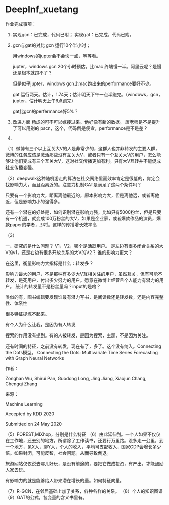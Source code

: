 # DeepInf_xuetang

作业完成事项：
1. 实现gcn：已完成，代码已附；
   实现gat：已完成，代码已附。
2. gcn与gat的对比
   gcn 运行10个半小时；
   
   用windows的jupter会不会快一点，等等看。
   
   jupter，windows gcn 20个小时预估。比mac 终端慢一半。阿里云呢？是慢还是根本就跑不了？
   
   但是似乎jupter，windows gcn比mac跑出来的performance要好不少。
   
   
   
   gat 运行两天。估计，1.74天；估计明天下午一点半跑完。（windows，gcn，jupter，估计明天上午6点跑完）
   
   gat比gcn的perfermance好5%？

3. 改进方面
   杨成的可不可以嫁接过来。他好像有新的数据。
   唐老师是不是提升了可以用别的
   pscn，这个，代码倒是便宜，performance是不是差？

4. 
（1）微博有三个以上互关大V的人是非常少的，这群人也并非转发的主要人群，微博的任务应该是激活那些没有互关大V，或者只有一个互关大V的用户，怎么能够让他们变成有三个互关大V，这对社交传播更加有利。只有大V互转并不能促成社交传播变强。

（2）deepwalk这种随机游走的算法在社交网络里面效率肯定是很低的，肯定会找影响力大，而且距离近的。注意力机制GAT是满足了这两个条件吗？

只要有一个影响力大，距离离他最近的，原本影响力大，但是离他远，或者离他近，但是影响力小的强得多。

还有一个潜在的好处是，如何识别潜在影响力强，比如只有5000粉丝，但是只要有一个机遇，就变成100万粉丝的大V，如果是企业家，或者爆款作品的演员，爆款paper的学者，即将。这样的传播增长效率高

（3）

一、研究的是什么问题？
V1，V2，哪个是活跃用户。
是左边有很多闭合关系的大V的v1，还是右边有很多开放关系的大V的V2？
谁的影响力更大？

在这里，衡量影响力大指标是什么：转发多？

影响力最大的用户，不是那种有多少大V互相关注的用户，虽然互关，但有可能不转发，是死用户，付出多少努力的用户。愿意在微博上经营且个人能力有潜力的用户。
统计的转发量不是粉丝量吗？input的是啥？

类似的有，图书编辑要发现谁最有潜力写书，是阅读数还是转发数，还是内容完整性、体系性

很多特征提炼不起来。

有个人为什么让我，是因为有人转发

搜索的作用没有提到。有的人被转发，是因为搜索，主题、不是因为关注。

还有时间的特征，之前没有转发，现在有了，多了。这个没有纳入。Connecting the Dots模型。
Connecting the Dots: Multivariate Time Series Forecasting with Graph Neural Networks

作者：

Zonghan Wu, Shirui Pan, Guodong Long, Jing Jiang, Xiaojun Chang, Chengqi Zhang

来源：

Machine Learning     

Accepted by KDD 2020

Submitted on 24 May 2020


（5）FOREST,MIXhop，分别是什么特征
（6）由此延伸到。一个人如果不仅仅在工作地，还去别的地方，所谓除了工作读书，还要行万里路。没多走一公里，到一个地方，见X人，聊Y人，个人的收入，平均可支配收入，国家GDP会增长多少倍。如果封闭，可能反智，社会问题。从而导致倒退。

旅游网站仅仅说去哪儿好玩，是没有前途的，要把它做成投资，有产出，才能鼓励人家去玩。

有影响力的就是能够给人带来潜在增长的量。如何特征向量。

（7）R-GCN，在邻居基础上加了关系，各种各样的关系。
（8）个人的知识图谱
（9）GAT的公式，各变量的含义书里有。
